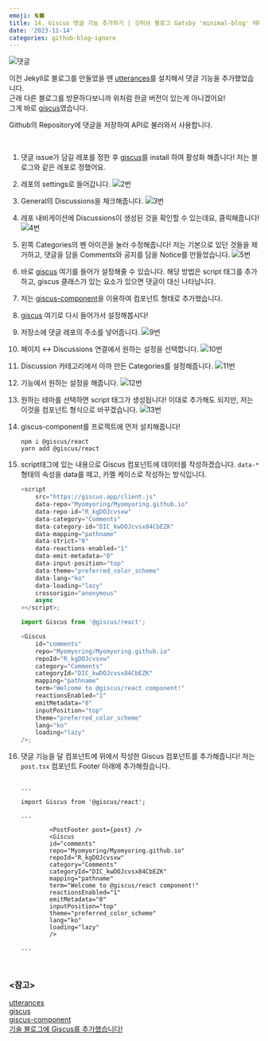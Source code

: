 ```yaml
---
emoji: 🐈‍⬛
title: 14. Giscus 댓글 기능 추가하기 | 깃허브 블로그 Gatsby 'minimal-blog' 테마로 마이그레이션 하기
date: '2023-11-14'
categories: github-blog-ignore
---
```


![댓글](./comment.png)

이전 Jekyll로 블로그를 만들었을 땐 [utterances](https://utteranc.es/)를 설치해서 댓글 기능을 추가했었습니다.  
근래 다른 블로그를 방문하다보니까 위처럼 한글 버전이 있는게 아니겠어요!  
그게 바로 [giscus](https://giscus.app/ko)였습니다.

Github의 Repository에 댓글을 저장하여 API로 불러와서 사용합니다.

<br />

1. 댓글 issue가 담길 레포를 정한 후 [giscus](https://github.com/apps/giscus)를 install 하여 활성화 해줍니다! 저는 블로그와 같은 레포로 정했어요.
2. 레포의 settings로 들어갑니다.
   ![2번](./comment_2.png)
3. General의 Discussions을 체크해줍니다.
   ![3번](./comment_3.png)
4. 레포 내비게이션에 Discussions이 생성된 것을 확인할 수 있는데요, 클릭해줍니다!
   ![4번](./comment_4.png)
5. 왼쪽 Categories의 펜 아이콘을 눌러 수정해줍니다! 저는 기본으로 있던 것들을 제거하고, 댓글을 담을 Comments와 공지를 담을 Notice를 만들었습니다.
   ![5번](./comment_5.png)
6. 바로 [giscus](https://giscus.app/ko) 여기를 들어가 설정해줄 수 있습니다. 해당 방법은 script 태그를 추가하고, giscus 클래스가 있는 요소가 있으면 댓글이 대신 나타납니다.
7. 저는 [giscus-component](https://github.com/giscus/giscus-component)을 이용하여 컴포넌트 형태로 추가했습니다.
8. [giscus](https://giscus.app/ko) 여기로 다시 들어가서 설정해봅시다!
9. 저장소에 댓글 레포의 주소를 넣어줍니다.
   ![9번](./comment_9.png)
10. 페이지 ↔️ Discussions 연결에서 원하는 설정을 선택합니다.
    ![10번](./comment_10.png)
11. Discussion 카테고리에서 아까 만든 Categories를 설정해줍니다.
    ![11번](./comment_11.png)
12. 기능에서 원하는 설정을 해줍니다.
    ![12번](./comment_12.png)
13. 원하는 테마를 선택하면 script 태그가 생성됩니다! 이대로 추가해도 되지만, 저는 이것을 컴포넌트 형식으로 바꾸겠습니다.
    ![13번](./comment_13.png)
14. giscus-component를 프로젝트에 먼저 설치해줍니다!

    ```
    npm i @giscus/react
    yarn add @giscus/react

    ```

15. script태그에 있는 내용으로 Giscus 컴포넌트에 데이터를 작성하겠습니다. `data-*` 형태의 속성을 data를 떼고, 카멜 케이스로 작성하는 방식입니다.

    ```js
    <script
    	src="https://giscus.app/client.js"
    	data-repo="Myomyoring/Myomyoring.github.io"
    	data-repo-id="R_kgDOJcvsxw"
    	data-category="Comments"
    	data-category-id="DIC_kwDOJcvsx84CbEZK"
    	data-mapping="pathname"
    	data-strict="0"
    	data-reactions-enabled="1"
    	data-emit-metadata="0"
    	data-input-position="top"
    	data-theme="preferred_color_scheme"
    	data-lang="ko"
    	data-loading="lazy"
    	crossorigin="anonymous"
    	async
    ></script>;

    import Giscus from '@giscus/react';

    <Giscus
    	id="comments"
    	repo="Myomyoring/Myomyoring.github.io"
    	repoId="R_kgDOJcvsxw"
    	category="Comments"
    	categoryId="DIC_kwDOJcvsx84CbEZK"
    	mapping="pathname"
    	term="Welcome to @giscus/react component!"
    	reactionsEnabled="1"
    	emitMetadata="0"
    	inputPosition="top"
    	theme="preferred_color_scheme"
    	lang="ko"
    	loading="lazy"
    />;
    ```

16. 댓글 기능을 달 컴포넌트에 위에서 작성한 Giscus 컴포넌트를 추가해줍니다! 저는 `post.tsx` 컴포넌트 Footer 아래에 추가해줬습니다.

    ```tsx title="src/@lekoarts/gatsby-theme-minimal-blog/component/post.tsx"

    ...

    import Giscus from '@giscus/react';

    ...

            <PostFooter post={post} />
            <Giscus
            id="comments"
            repo="Myomyoring/Myomyoring.github.io"
            repoId="R_kgDOJcvsxw"
            category="Comments"
            categoryId="DIC_kwDOJcvsx84CbEZK"
            mapping="pathname"
            term="Welcome to @giscus/react component!"
            reactionsEnabled="1"
            emitMetadata="0"
            inputPosition="top"
            theme="preferred_color_scheme"
            lang="ko"
            loading="lazy"
            />

    ...

    ```

<br/>

### <참고>

[utterances](https://utteranc.es/)  
[giscus](https://giscus.app/ko)  
[giscus-component](https://github.com/giscus/giscus-component)  
[기술 블로그에 Giscus를 추가했습니다!](https://univdev.page/posts/add-giscus/)

